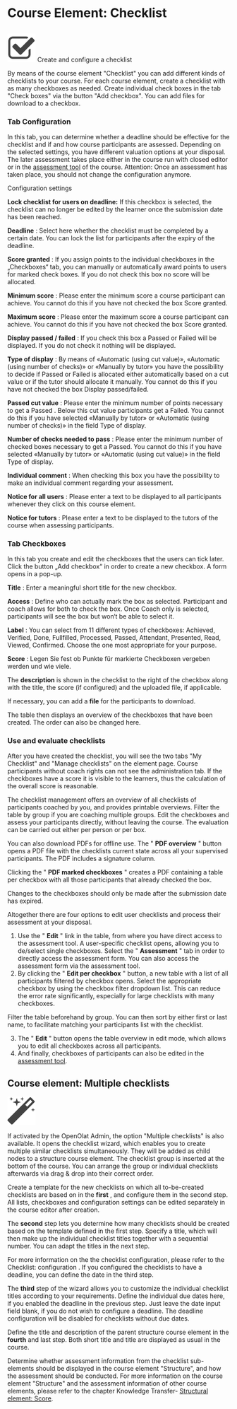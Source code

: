 # Course Element: Checklist

##
![](assets/checklist.png)
Create and configure a checklist

By means of the course element "Checklist" you can add different kinds of
checklists to your course. For each course element, create a checklist with as
many checkboxes as needed. Create individual check boxes in the tab "Check
boxes" via the button "Add checkbox". You can add files for download to a
checkbox.

###   Tab Configuration

In this tab, you can determine whether a deadline should be effective for the
checklist and if and how course participants are assessed. Depending on the
selected settings, you have different valuation options at your disposal. The
later assessment takes place either in the course run with closed editor or in
the [assessment tool](../course_operation/Assessment_of_course_modules.md) of the course.
Attention: Once an assessment has taken place, you should not change the
configuration anymore.

 Configuration settings

 **Lock checklist for users on deadline:** If this checkbox is selected, the
checklist can no longer be edited by the learner once the submission date has
been reached.

 **Deadline** : Select here whether the checklist must be completed by a
certain date. You can lock the list for participants after the expiry of the
deadline.

 **Score granted** : If you assign points to the individual checkboxes in the
„Checkboxes“ tab, you can manually or automatically award points to users for
marked check boxes. If you do not check this box no score will be allocated.

 **Minimum score** : Please enter the minimum score a course participant can
achieve. You cannot do this if you have not checked the box Score granted.

 **Maximum score** : Please enter the maximum score a course participant can
achieve. You cannot do this if you have not checked the box Score granted.

 **Display passed / failed** : If you check this box a Passed or Failed will
be displayed. If you do not check it nothing will be displayed.

 **Type of display** : By means of «Automatic (using cut value)», «Automatic
(using number of checks)» or «Manually by tutor» you have the possibility to
decide if Passed or Failed is allocated either automatically based on a cut
value or if the tutor should allocate it manually. You cannot do this if you
have not checked the box Display passed/failed.

 **Passed cut value** : Please enter the minimum number of points necessary to
get a Passed . Below this cut value participants get a Failed. You cannot do
this if you have selected «Manually by tutor» or «Automatic (using number of
checks)» in the field Type of display.

 **Number of checks needed to pass** : Please enter the minimum number of
checked boxes necessary to get a Passed. You cannot do this if you have
selected «Manually by tutor» or «Automatic (using cut value)» in the field
Type of display.

 **Individual comment** : When checking this box you have the possibility to
make an individual comment regarding your assessment.

 **Notice for all users** : Please enter a text to be displayed to all
participants whenever they click on this course element.

 **Notice for tutors** : Please enter a text to be displayed to the tutors of
the course when assessing participants.

###  Tab Checkboxes

In this tab you create and edit the checkboxes that the users can tick later.
Click the button „Add checkbox“ in order to create a new checkbox. A form
opens in a pop-up.

 **Title** : Enter a meaningful short title for the new checkbox.

 **Access** : Define who can actually mark the box as selected. Participant
and coach allows for both to check the box. Once Coach only is selected,
participants will see the box but won‘t be able to select it.

 **Label** : You can select from 11 different types of checkboxes: Achieved,
Verified, Done, Fullfilled, Processed, Passed, Attendant, Presented, Read,
Viewed, Confirmed. Choose the one most appropriate for your purpose.

 **Score** : Legen Sie fest ob Punkte für markierte Checkboxen vergeben werden
und wie viele.

The **description** is shown in the checklist to the right of the checkbox
along with the title, the score (if configured) and the uploaded file, if
applicable.

If necessary, you can add a **file** for the participants to download.

The table then displays an overview of the checkboxes that have been created.
The order can also be changed here.

###  Use and evaluate checklists

After you have created the checklist, you will see the two tabs "My Checklist"
and "Manage checklists" on the element page. Course participants without coach
rights can not see the administration tab. If the checkboxes have a score it
is visible to the learners, thus the calculation of the overall score is
reasonable.

The checklist management offers an overview of all checklists of participants
coached by you, and provides printable overviews. Filter the table by group if
you are coaching multiple groups. Edit the checkboxes and assess your
participants directly, without leaving the course. The evaluation can be
carried out either per person or per box.

You can also download PDFs for offline use. The " **PDF overview** " button
opens a PDF file with the checklists current state across all your supervised
participants. The PDF includes a signature column.

Clicking the " **PDF marked checkboxes** " creates a PDF containing a table
per checkbox with all those participants that already checked the box.

Changes to the checkboxes should only be made after the submission date has
expired.

Altogether there are four options to edit user checklists and process their
assessment at your disposal.

  1. Use the " **Edit** " link in the table, from where you have direct access to the assessment tool. A user-specific checklist opens, allowing you to de/select single checkboxes. Select the " **Assessment** " tab in order to directly access the assessment form. You can also access the assessment form via the assessment tool.
  2. By clicking the " **Edit per checkbox** " button, a new table with a list of all participants filtered by checkbox opens. Select the appropriate checkbox by using the checkbox filter dropdown list. This can reduce the error rate significantly, especially for large checklists with many checkboxes. 

Filter the table beforehand by group. You can then sort by either first or
last name, to facilitate matching your participants list with the checklist.

  3. The " **Edit** " button opens the table overview in edit mode, which allows you to edit all checkboxes across all participants.
  4. And finally, checkboxes of participants can also be edited in the [assessment tool](Assessment+of+course+modules.html).

  

##  Course element: Multiple checklists

![](assets/wizard_434343_64.png)

If activated by the OpenOlat Admin, the option "Multiple checklists" is also
available. It opens the checklist wizard, which enables you to create multiple
similar checklists simultaneously. They will be added as child nodes to a
structure course element. The checklist group is inserted at the bottom of the
course. You can arrange the group or individual checklists afterwards via drag
& drop into their correct order.

Create a template for the new checklists on which all to-be-created checklists
are based on in the  **first** , and configure them in the second step. All
lists, checkboxes and configuration settings can be edited separately in the
course editor after creation.

The  **second**  step lets you determine how many checklists should be created
based on the template defined in the first step. Specify a title, which will
then make up the individual checklist titles together with a sequential
number. You can adapt the titles in the next step.

For more information on the the checklist configuration, please refer to the
Checklist: configuration . If you configured the checklists to have a
deadline, you can define the date in the third step.

The  **third**  step of the wizard allows you to customize the individual
checklist titles according to your requirements. Define the individual due
dates here, if you enabled the deadline in the previous step. Just leave the
date input field blank, if you do not wish to configure a deadline. The
deadline configuration will be disabled for checklists without due dates.

Define the title and description of the parent structure course element in the
**fourth**  and last step. Both short title and title are displayed as usual
in the course.

Determine whether assessment information from the checklist sub-elements
should be displayed in the course element "Structure", and how the assessment
should be conducted. For more information on the course element "Structure"
and the assessment information of other course elements, please refer to the
chapter Knowledge Transfer- [Structural element:
Score](Knowledge+Transfer.html#KnowledgeTransfer-_displayscore).

  

